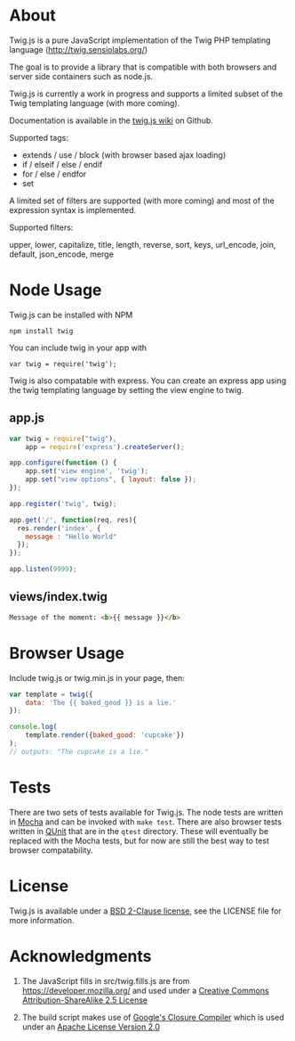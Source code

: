 # About

Twig.js is a pure JavaScript implementation of the Twig PHP templating language
(<http://twig.sensiolabs.org/>)

The goal is to provide a library that is compatible with both browsers and server side containers such as node.js.

Twig.js is currently a work in progress and supports a limited subset
of the Twig templating language (with more coming).

Documentation is available in the [twig.js wiki](https://github.com/justjohn/twig.js/wiki) on Github.

Supported tags:

* extends / use / block (with browser based ajax loading)
* if / elseif / else / endif
* for / else / endfor
* set

A limited set of filters are supported (with more coming) and most of the expression syntax is implemented.

Supported filters:

upper, lower, capitalize, title, length, reverse, sort, keys, url_encode, join, default, json_encode, merge

# Node Usage

Twig.js can be installed with NPM

    npm install twig

You can include twig in your app with

    var twig = require('twig');

Twig is also compatable with express. You can create an express app using
the twig templating language by setting the view engine to twig.

## app.js

```js
var twig = require("twig"),
    app = require('express').createServer();

app.configure(function () {
    app.set('view engine', 'twig');
    app.set("view options", { layout: false });
});

app.register('twig', twig);

app.get('/', function(req, res){
  res.render('index', {
    message : "Hello World"
  });
});

app.listen(9999);
```

## views/index.twig

```html
Message of the moment: <b>{{ message }}</b>
```

# Browser Usage

Include twig.js or twig.min.js in your page, then:

```js
var template = twig({
    data: 'The {{ baked_good }} is a lie.'
});

console.log(
    template.render({baked_good: 'cupcake'})
);
// outputs: "The cupcake is a lie."
```

# Tests

There are two sets of tests available for Twig.js. The node tests are written in [Mocha][mocha] and can be invoked with `make test`. There are also browser tests written in [QUnit][qunit] that are in the `qtest` directory. These will eventually be replaced with the Mocha tests, but for now are still the best way to test browser compatability.

# License

Twig.js is available under a [BSD 2-Clause license][bsd-2], see the LICENSE file for more information.

# Acknowledgments

1. The JavaScript fills in src/twig.fills.js are from <https://developer.mozilla.org/> and
used under a [Creative Commons Attribution-ShareAlike 2.5 License][cc-by-sa-2.5]

2. The build script makes use of [Google's Closure Compiler](http://code.google.com/closure/compiler/)
which is used under an [Apache License Version 2.0][apache-2.0]

[bsd-2]:        http://www.opensource.org/licenses/BSD-2-Clause
[cc-by-sa-2.5]: http://creativecommons.org/licenses/by-sa/2.5/ "Creative Commons Attribution-ShareAlike 2.5 License"
[apache-2.0]:   http://www.apache.org/licenses/ "Apache License Version 2.0"
[mocha]:        http://visionmedia.github.com/mocha/
[qunit]:        http://docs.jquery.com/QUnit
